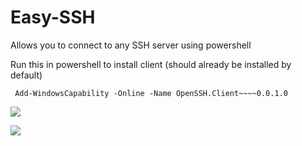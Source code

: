 # Easy-SSH
Allows you to connect to any SSH server using powershell


Run this in powershell to install client (should already be installed by default)
```
 Add-WindowsCapability -Online -Name OpenSSH.Client~~~~0.0.1.0
```
![](https://i.imgur.com/2U2HmHc.png)

![](https://i.imgur.com/bWJu0H7.png)
